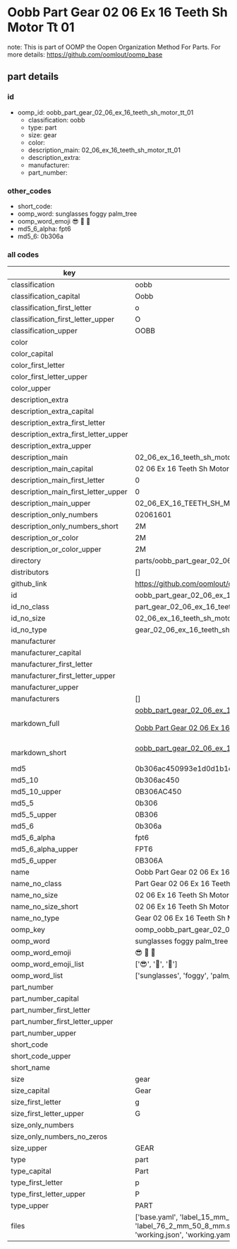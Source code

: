 # Oobb Part Gear 02 06 Ex 16 Teeth Sh Motor Tt 01  

note: This is part of OOMP the Oopen Organization Method For Parts. For more details: https://github.com/oomlout/oomp_base

##  part details





### id
* oomp_id: oobb_part_gear_02_06_ex_16_teeth_sh_motor_tt_01
  * classification: oobb
  * type: part
  * size: gear
  * color: 
  * description_main: 02_06_ex_16_teeth_sh_motor_tt_01
  * description_extra: 
  * manufacturer: 
  * part_number: 

### other_codes
* short_code: 
* oomp_word: sunglasses foggy palm_tree
* oomp_word_emoji :sunglasses: :foggy: :palm_tree:
* md5_6_alpha: fpt6
* md5_6: 0b306a

### all codes 
| key | value |  
| --- | --- |  
| classification | oobb |  
| classification_capital | Oobb |  
| classification_first_letter | o |  
| classification_first_letter_upper | O |  
| classification_upper | OOBB |  
| color |  |  
| color_capital |  |  
| color_first_letter |  |  
| color_first_letter_upper |  |  
| color_upper |  |  
| description_extra |  |  
| description_extra_capital |  |  
| description_extra_first_letter |  |  
| description_extra_first_letter_upper |  |  
| description_extra_upper |  |  
| description_main | 02_06_ex_16_teeth_sh_motor_tt_01 |  
| description_main_capital | 02 06 Ex 16 Teeth Sh Motor Tt 01 |  
| description_main_first_letter | 0 |  
| description_main_first_letter_upper | 0 |  
| description_main_upper | 02_06_EX_16_TEETH_SH_MOTOR_TT_01 |  
| description_only_numbers | 02061601 |  
| description_only_numbers_short | 2M |  
| description_or_color | 2M |  
| description_or_color_upper | 2M |  
| directory | parts/oobb_part_gear_02_06_ex_16_teeth_sh_motor_tt_01 |  
| distributors | [] |  
| github_link | https://github.com/oomlout/oomlout_oomp_part_src/tree/main/parts/oobb_part_gear_02_06_ex_16_teeth_sh_motor_tt_01/working |  
| id | oobb_part_gear_02_06_ex_16_teeth_sh_motor_tt_01 |  
| id_no_class | part_gear_02_06_ex_16_teeth_sh_motor_tt_01 |  
| id_no_size | 02_06_ex_16_teeth_sh_motor_tt_01 |  
| id_no_type | gear_02_06_ex_16_teeth_sh_motor_tt_01 |  
| manufacturer |  |  
| manufacturer_capital |  |  
| manufacturer_first_letter |  |  
| manufacturer_first_letter_upper |  |  
| manufacturer_upper |  |  
| manufacturers | [] |  
| markdown_full | [oobb_part_gear_02_06_ex_16_teeth_sh_motor_tt_01](https://github.com/oomlout/oomlout_oomp_part_src/tree/main/parts/oobb_part_gear_02_06_ex_16_teeth_sh_motor_tt_01/working)<br>[](https://github.com/oomlout/oomlout_oomp_part_src/tree/main/parts/oobb_part_gear_02_06_ex_16_teeth_sh_motor_tt_01/working)<br>[Oobb Part Gear 02 06 Ex 16 Teeth Sh Motor Tt 01](https://github.com/oomlout/oomlout_oomp_part_src/tree/main/parts/oobb_part_gear_02_06_ex_16_teeth_sh_motor_tt_01/working)<br><br> |  
| markdown_short | [oobb_part_gear_02_06_ex_16_teeth_sh_motor_tt_01](https://github.com/oomlout/oomlout_oomp_part_src/tree/main/parts/oobb_part_gear_02_06_ex_16_teeth_sh_motor_tt_01/working)<br><br> |  
| md5 | 0b306ac450993e1d0d1b1d2c2cbe9e02 |  
| md5_10 | 0b306ac450 |  
| md5_10_upper | 0B306AC450 |  
| md5_5 | 0b306 |  
| md5_5_upper | 0B306 |  
| md5_6 | 0b306a |  
| md5_6_alpha | fpt6 |  
| md5_6_alpha_upper | FPT6 |  
| md5_6_upper | 0B306A |  
| name | Oobb Part Gear 02 06 Ex 16 Teeth Sh Motor Tt 01 |  
| name_no_class | Part Gear 02 06 Ex 16 Teeth Sh Motor Tt 01 |  
| name_no_size | 02 06 Ex 16 Teeth Sh Motor Tt 01 |  
| name_no_size_short | 02 06 Ex 16 Teeth Sh Motor Tt 01 |  
| name_no_type | Gear 02 06 Ex 16 Teeth Sh Motor Tt 01 |  
| oomp_key | oomp_oobb_part_gear_02_06_ex_16_teeth_sh_motor_tt_01 |  
| oomp_word | sunglasses foggy palm_tree |  
| oomp_word_emoji | :sunglasses: :foggy: :palm_tree: |  
| oomp_word_emoji_list | [':sunglasses:', ':foggy:', ':palm_tree:'] |  
| oomp_word_list | ['sunglasses', 'foggy', 'palm_tree'] |  
| part_number |  |  
| part_number_capital |  |  
| part_number_first_letter |  |  
| part_number_first_letter_upper |  |  
| part_number_upper |  |  
| short_code |  |  
| short_code_upper |  |  
| short_name |  |  
| size | gear |  
| size_capital | Gear |  
| size_first_letter | g |  
| size_first_letter_upper | G |  
| size_only_numbers |  |  
| size_only_numbers_no_zeros |  |  
| size_upper | GEAR |  
| type | part |  
| type_capital | Part |  
| type_first_letter | p |  
| type_first_letter_upper | P |  
| type_upper | PART |  
| files | ['base.yaml', 'label_15_mm_30_mm.pdf', 'label_15_mm_30_mm.svg', 'label_76_2_mm_50_8_mm.pdf', 'label_76_2_mm_50_8_mm.svg', 'label_oomlout_76_2_mm_50_8_mm.pdf', 'label_oomlout_76_2_mm_50_8_mm.svg', 'readme.md', 'working.json', 'working.yaml'] |  
